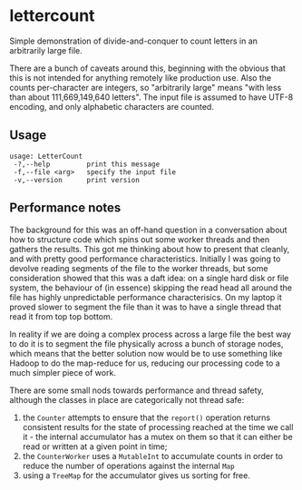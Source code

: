 # lettercount
Simple demonstration of divide-and-conquer to count letters in an arbitrarily large file.

There are a bunch of caveats around this, beginning with the obvious that this is not intended for anything remotely like production use. Also the counts per-character are integers, so "arbitrarily large" means "with less than about  111,669,149,640 letters". The input file is assumed to have UTF-8 encoding, and only alphabetic characters are counted.

## Usage
```
usage: LetterCount
 -?,--help         print this message
 -f,--file <arg>   specify the input file
 -v,--version      print version
 ```
 
## Performance notes
The background for this was an off-hand question in a conversation about how to structure code which spins out some worker threads and then gathers the results. This got me thinking about how to present that cleanly, and with pretty good performance characteristics. Initially I was going to devolve reading segments of the file to the worker threads, but some consideration showed that this was a daft idea: on a single hard disk or file system, the behaviour of (in essence) skipping the read head all around the file has highly unpredictable performance characterisics. On my laptop it proved slower to segment the file than it was to have a single thread that read it from top top bottom.

In reality if we are doing a complex process across a large file the best way to do it is to segment the file physically across a bunch of storage nodes, which means that the better solution now would be to use something like Hadoop to do the map-reduce for us, reducing our processing code to a much simpler piece of work.

There are some small nods towards performance and thread safety, although the classes in place are categorically not thread safe:

1. the `Counter` attempts to ensure that the `report()` operation returns consistent results for the state of processing reached at the time we call it - the internal accumulator has a mutex on them so that it can either be read or written at a given point in time;
2. the `CounterWorker` uses a `MutableInt` to accumulate counts in order to reduce the number of operations against the internal `Map`
3. using a `TreeMap` for the accumulator gives us sorting for free.
